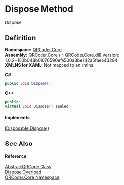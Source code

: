 # Dispose Method


Dispose



## Definition
**Namespace:** <a href="N_QRCoder_Core.md">QRCoder.Core</a>  
**Assembly:** QRCoder.Core (in QRCoder.Core.dll) Version: 1.0.2+100b048b01076590efe500a3be242a5faeb43294  
**XMLNS for XAML:** Not mapped to an xmlns.

**C#**
``` C#
public void Dispose()
```
**C++**
``` C++
public:
virtual void Dispose() sealed
```



#### Implements
<a href="https://learn.microsoft.com/dotnet/api/system.idisposable.dispose" target="_blank" rel="noopener noreferrer">IDisposable.Dispose()</a>  


## See Also


#### Reference
<a href="T_QRCoder_Core_AbstractQRCode.md">AbstractQRCode Class</a>  
<a href="Overload_QRCoder_Core_AbstractQRCode_Dispose.md">Dispose Overload</a>  
<a href="N_QRCoder_Core.md">QRCoder.Core Namespace</a>  
